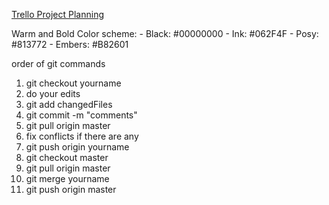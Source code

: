 [Trello Project Planning](https://trello.com/b/tTjdOmG9/that-cs-guide)

Warm and Bold Color scheme:
	- Black: #00000000
	- Ink: #062F4F
	- Posy: #813772
	- Embers: #B82601

order of git commands
1. git checkout yourname
2. do your edits
3. git add changedFiles
4. git commit -m "comments"
5. git pull origin master
6. fix conflicts if there are any
7. git push origin yourname
8. git checkout master
9. git pull origin master
10. git merge yourname
11. git push origin master

